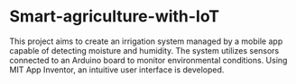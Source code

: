 # Smart-agriculture-with-IoT
This project aims to create an irrigation system managed by a mobile app capable of detecting moisture and humidity. The system utilizes sensors connected to an Arduino board to monitor environmental conditions. Using MIT App Inventor, an intuitive user interface is developed. 
